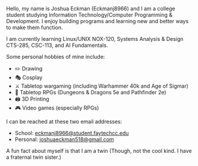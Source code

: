 Hello, my name is Joshua Eckman (Eckmanj8966) and I am a college student studying Information Technology/Computer Programming & Development. I enjoy building programs and learning new and better ways to make them function.

I am currently learning Linux/UNIX NOX-120, Systems Analysis & Design CTS-285, CSC-113, and AI Fundamentals.

Some personal hobbies of mine include: 
- ✏️ Drawing
- 🎭 Cosplay
- ⚔️ Tabletop wargaming (including Warhammer 40k and Age of Sigmar)
- 🎲 Tabletop RPGs (Dungeons & Dragons 5e and Pathfinder 2e)
- 🖨️ 3D Printing
- 🎮 Video games (especially RPGs)

I can be reached at these two email addresses: 
- School: eckmanj8966@student.faytechcc.edu
- Personal: joshuaeckman518@gmail.com

A fun fact about myself is that I am a twin (Though, not the cool kind. I have a fraternal twin sister.)
